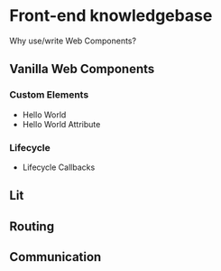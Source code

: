 # Front-end knowledgebase

Why use/write Web Components?

## Vanilla Web Components

### Custom Elements

- Hello World
- Hello World Attribute

### Lifecycle

- Lifecycle Callbacks

## Lit

## Routing

## Communication
